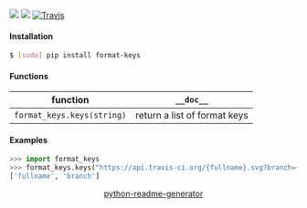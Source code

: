 <!--
https://pypi.org/project/readme-generator/
https://pypi.org/project/python-readme-generator/
-->

[![](https://img.shields.io/pypi/pyversions/format-keys.svg?longCache=True)](https://pypi.org/project/format-keys/)
[![](https://img.shields.io/pypi/v/format-keys.svg?maxAge=3600)](https://pypi.org/project/format-keys/)
[![Travis](https://api.travis-ci.org/looking-for-a-job/format-keys.py.svg?branch=master)](https://travis-ci.org/looking-for-a-job/format-keys.py/)

#### Installation
```bash
$ [sudo] pip install format-keys
```

#### Functions
function|`__doc__`
-|-
`format_keys.keys(string)` |return a list of format keys

#### Examples
```python
>>> import format_keys
>>> format_keys.keys("https://api.travis-ci.org/{fullname}.svg?branch={branch}")
['fullname', 'branch']
```

<p align="center">
    <a href="https://pypi.org/project/python-readme-generator/">python-readme-generator</a>
</p>